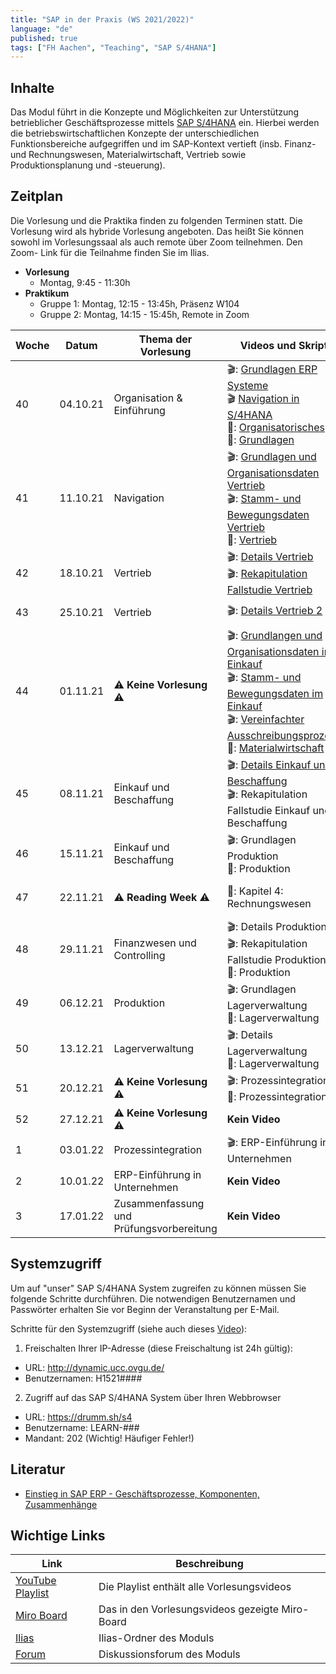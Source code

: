 ```yaml
---
title: "SAP in der Praxis (WS 2021/2022)"
language: "de"
published: true
tags: ["FH Aachen", "Teaching", "SAP S/4HANA"]
---
```


## Inhalte

Das Modul führt in die Konzepte und Möglichkeiten zur Unterstützung
betrieblicher Geschäftsprozesse mittels
[SAP S/4HANA](https://www.sap.com/products/s4hana-erp.html) ein.
Hierbei werden die betriebswirtschaftlichen Konzepte der unterschiedlichen
Funktionsbereiche aufgegriffen und im SAP-Kontext vertieft
(insb. Finanz- und Rechnungswesen, Materialwirtschaft, Vertrieb sowie
Produktionsplanung und -steuerung).

## Zeitplan

Die Vorlesung und die Praktika finden zu folgenden Terminen statt. Die Vorlesung
wird als hybride Vorlesung angeboten. Das heißt Sie können sowohl im
Vorlesungssaal als auch remote über Zoom teilnehmen. Den Zoom-
Link für die Teilnahme finden Sie im Ilias.

- **Vorlesung**
  - Montag, 9:45 - 11:30h
- **Praktikum**
  - Gruppe 1: Montag, 12:15 - 13:45h, Präsenz W104
  - Gruppe 2: Montag, 14:15 - 15:45h, Remote in Zoom

| Woche | Datum    | Thema der Vorlesung                                | Videos und Skript                                                                                                                                                                                                                               | Praktikumsaufgabe                                                                                                                                                                                                                                                          |
| ----- | -------- | -------------------------------------------------- | ----------------------------------------------------------------------------------------------------------------------------------------------------------------------------------------------------------------------------------------------- | -------------------------------------------------------------------------------------------------------------------------------------------------------------------------------------------------------------------------------------------------------------------------- |
| 40    | 04.10.21 | Organisation & Einführung                          | 🎬: [Grundlagen ERP Systeme](https://youtu.be/UC1czfAo_NM) <br/> 🎬 [Navigation in S/4HANA](https://youtu.be/Hf0zsjag7e8) <br/>📕: [Organisatorisches](sap_in_der_praxis/01_orga.pdf)<br/>📕: [Grundlagen](sap_in_der_praxis/02_grundlagen.pdf) | ✅: [Fallstudie Navigation](sap_in_der_praxis/02_navigation.pdf) <br/> 📗: [Global Bike Story](sap_in_der_praxis/global_bike_story.pdf) <br/>⁉️: [Quiz ERP-Systeme](https://quizizz.com/join?gc=06633838) <br/>⁉️: [Quiz Navigation](https://quizizz.com/join?gc=57063790) |
| 41    | 11.10.21 | Navigation                                         | 🎬: [Grundlagen und Organisationsdaten Vertrieb](https://youtu.be/kKLhCDz-0O0) <br/>🎬: [Stamm- und Bewegungsdaten Vertrieb](https://youtu.be/qyHaVjo5aag)<br/> 📕: [Vertrieb](sap_in_der_praxis/03_vertrieb.pdf)                               | ✅: [Fallstudie Vertrieb](sap_in_der_praxis/case_study_sd.pdf) <br>⁉️: [Quiz](https://quizizz.com/join?gc=07977326)                                                                                                                                                        |
| 42    | 18.10.21 | Vertrieb                                           | 🎬: [Details Vertrieb](https://youtu.be/gQ42MlvmK2Y) <br/> 🎬: [Rekapitulation Fallstudie Vertrieb](https://youtu.be/8T-lNb6DNqo)                                                                                                               | ✅: [Praxisfall Vertrieb 1](sap_in_der_praxis/praxisfall_sd1.pdf)<br/> ⁉️: [Quiz](https://quizizz.com/join?gc=24126430)                                                                                                                                                    |
| 43    | 25.10.21 | Vertrieb                                           | 🎬: [Details Vertrieb 2](https://youtu.be/9CmiR8WV1V0)                                                                                                                                                                                          | ✅: [Praxisfall Vertrieb 2](sap_in_der_praxis/praxisfall_sd2.pdf)                                                                                                                                                                                                          |
| 44    | 01.11.21 | ⚠️ **Keine Vorlesung** ⚠️ | 🎬: [Grundlangen und Organisationsdaten im Einkauf](https://youtu.be/-BBgqO-JAwI)<br/>🎬: [Stamm- und Bewegungsdaten im Einkauf](https://youtu.be/5XBIjopvC08)</br>🎬: [Vereinfachter Ausschreibungsprozess](https://youtu.be/UQPu0Srbsow)</br>📕: [Materialwirtschaft](sap_in_der_praxis/04_materialwirtschaft.pdf)                                                                                                                            | ✅: [Fallstudie Einkauf und Beschaffung](sap_in_der_praxis/case_study_mm.pdf)                                                                                                                                                                                                   |
| 45    | 08.11.21 | Einkauf und Beschaffung                                 | 🎬: [Details Einkauf und Beschaffung](https://youtu.be/LWo21SR3mms) <br/> 🎬: Rekapitulation Fallstudie Einkauf und Beschaffung| ✅: [Praxisfall Einkauf und Beschaffung](sap_in_der_praxis/praxisfall_mm.pdf) <br/> ⁉️: [Quiz](https://quizizz.com/join?gc=63430977)                                                                                                                                                                                    |
| 46    | 15.11.21 | Einkauf und Beschaffung                                 | 🎬: Grundlagen Produktion <br/>📕: Produktion                                                                                                                                                                                                   | ✅: [Fallstudie Produktion](sap_in_der_praxis/case_study_pp.pdf)                                                                                                                                                                                                           |
| 47    | 22.11.21 | ⚠️ **Reading Week** ⚠️                             | 📕: Kapitel 4: Rechnungswesen                                                                                                                                                                                                                   | ✅: [Fallstudie FI ](sap_in_der_praxis/case_study_fi_ap.pdf)<br/> ✅: [Fallstudie CO ](sap_in_der_praxis/case_study_co_cca.pdf)<br/> ⁉️: Quiz                                                                                                                              |
| 48    | 29.11.21 | Finanzwesen und Controlling                        | 🎬: Details Produktion <br/> 🎬: Rekapitulation Fallstudie Produktion <br/> 📕: Produktion                                                                                                                                                      | ✅: [Praxisfall PP](sap_in_der_praxis/praxisfall_pp.pdf) <br/> ⁉️: Quiz                                                                                                                                                                                                    |
| 49    | 06.12.21 | Produktion                                         | 🎬: Grundlagen Lagerverwaltung <br/> 📕: Lagerverwaltung                                                                                                                                                                                        | ✅: [Fallstudie Lagerverwaltung](sap_in_der_praxis/case_study_wm_i.pdf)                                                                                                                                                                                                    |
| 50    | 13.12.21 | Lagerverwaltung                                    | 🎬: Details Lagerverwaltung <br/> 📕: Lagerverwaltung                                                                                                                                                                                           | ✅: [Praxisfall Lagerverwaltung](sap_in_der_praxis/praxisfall_wm1.pdf) <br/> ⁉️: Quiz                                                                                                                                                                                      |
| 51    | 20.12.21 | ⚠️ **Keine Vorlesung** ⚠️                          | 🎬: Prozessintegration <br/> 📕: Prozessintegration                                                                                                                                                                                             | ✅: Praxisfall Prozessintegration                                                                                                                                                                                                                                          |
| 52    | 27.12.21 | ⚠️ **Keine Vorlesung** ⚠️                          | **Kein Video**                                                                                                                                                                                                                                  | **Kein Praktikum**                                                                                                                                                                                                                                                         |
| 1     | 03.01.22 | Prozessintegration                                 | 🎬: ERP-Einführung in Unternehmen                                                                                                                                                                                                               | **Kein Praktikum**                                                                                                                                                                                                                                                         |
| 2     | 10.01.22 | ERP-Einführung in Unternehmen                      | **Kein Video**                                                                                                                                                                                                                                  | **Kein Praktikum**                                                                                                                                                                                                                                                         |
| 3     | 17.01.22 | Zusammenfassung und Prüfungsvorbereitung           | **Kein Video**                                                                                                                                                                                                                                  | **Kein Praktikum**                                                                                                                                                                                                                                                         |

## Systemzugriff

Um auf "unser" SAP S/4HANA System zugreifen zu können müssen Sie folgende Schritte
durchführen. Die notwendigen Benutzernamen und Passwörter erhalten Sie vor
Beginn der Veranstaltung per E-Mail.

Schritte für den Systemzugriff (siehe auch dieses [Video](https://youtu.be/kibeQuMlYKQ)):

1. Freischalten Ihrer IP-Adresse (diese Freischaltung ist 24h gültig):

- URL: http://dynamic.ucc.ovgu.de/
- Benutzernamen: H1521####

2. Zugriff auf das SAP S/4HANA System über Ihren Webbrowser

- URL: https://drumm.sh/s4
- Benutzername: LEARN-###
- Mandant: 202 (Wichtig! Häufiger Fehler!)

## Literatur

- [Einstieg in SAP ERP - Geschäftsprozesse, Komponenten, Zusammenhänge](https://www.rheinwerk-verlag.de/einstieg-in-sap-erp-geschaeftsprozesse-komponenten-zusammenhaenge-erklaert-am-beispielunternehmen-global-bike/)

## Wichtige Links

| Link                                                                 | Beschreibung                                    |
| -------------------------------------------------------------------- | ----------------------------------------------- |
| [YouTube Playlist](https://drumm.sh/yt/s4)                           | Die Playlist enthält alle Vorlesungsvideos      |
| [Miro Board](https://miro.com/app/board/o9J_lvLhjsk=/)               | Das in den Vorlesungsvideos gezeigte Miro-Board |
| [Ilias](https://www.ili.fh-aachen.de/goto_elearning_crs_817685.html) | Ilias-Ordner des Moduls                         |
| [Forum](https://www.ili.fh-aachen.de/goto_elearning_frm_817753.html) | Diskussionsforum des Moduls                     |
